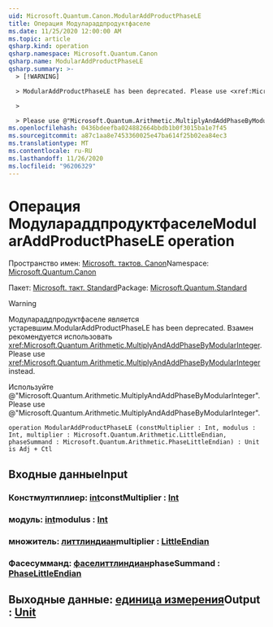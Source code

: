 ```yaml
---
uid: Microsoft.Quantum.Canon.ModularAddProductPhaseLE
title: Операция Модулараддпродуктфаселе
ms.date: 11/25/2020 12:00:00 AM
ms.topic: article
qsharp.kind: operation
qsharp.namespace: Microsoft.Quantum.Canon
qsharp.name: ModularAddProductPhaseLE
qsharp.summary: >-
  > [!WARNING]

  > ModularAddProductPhaseLE has been deprecated. Please use <xref:Microsoft.Quantum.Arithmetic.MultiplyAndAddPhaseByModularInteger> instead.

  >

  > Please use @"Microsoft.Quantum.Arithmetic.MultiplyAndAddPhaseByModularInteger".
ms.openlocfilehash: 0436bdeefba024882664bbdb1b0f3015ba1e7f45
ms.sourcegitcommit: a87c1aa8e7453360025e47ba614f25b02ea84ec3
ms.translationtype: MT
ms.contentlocale: ru-RU
ms.lasthandoff: 11/26/2020
ms.locfileid: "96206329"
---
```

# <a name="modularaddproductphasele-operation"></a><span data-ttu-id="ce94b-102">Операция Модулараддпродуктфаселе</span><span class="sxs-lookup"><span data-stu-id="ce94b-102">ModularAddProductPhaseLE operation</span></span>

<span data-ttu-id="ce94b-103">Пространство имен: [Microsoft. тактов. Canon](xref:Microsoft.Quantum.Canon)</span><span class="sxs-lookup"><span data-stu-id="ce94b-103">Namespace: [Microsoft.Quantum.Canon](xref:Microsoft.Quantum.Canon)</span></span>

<span data-ttu-id="ce94b-104">Пакет: [Microsoft. такт. Standard](https://nuget.org/packages/Microsoft.Quantum.Standard)</span><span class="sxs-lookup"><span data-stu-id="ce94b-104">Package: [Microsoft.Quantum.Standard](https://nuget.org/packages/Microsoft.Quantum.Standard)</span></span>


> [!WARNING]
> <span data-ttu-id="ce94b-105">Модулараддпродуктфаселе является устаревшим.</span><span class="sxs-lookup"><span data-stu-id="ce94b-105">ModularAddProductPhaseLE has been deprecated.</span></span> <span data-ttu-id="ce94b-106">Взамен рекомендуется использовать <xref:Microsoft.Quantum.Arithmetic.MultiplyAndAddPhaseByModularInteger>.</span><span class="sxs-lookup"><span data-stu-id="ce94b-106">Please use <xref:Microsoft.Quantum.Arithmetic.MultiplyAndAddPhaseByModularInteger> instead.</span></span>
>
> <span data-ttu-id="ce94b-107">Используйте @"Microsoft.Quantum.Arithmetic.MultiplyAndAddPhaseByModularInteger".</span><span class="sxs-lookup"><span data-stu-id="ce94b-107">Please use @"Microsoft.Quantum.Arithmetic.MultiplyAndAddPhaseByModularInteger".</span></span>



```qsharp
operation ModularAddProductPhaseLE (constMultiplier : Int, modulus : Int, multiplier : Microsoft.Quantum.Arithmetic.LittleEndian, phaseSummand : Microsoft.Quantum.Arithmetic.PhaseLittleEndian) : Unit is Adj + Ctl
```


## <a name="input"></a><span data-ttu-id="ce94b-108">Входные данные</span><span class="sxs-lookup"><span data-stu-id="ce94b-108">Input</span></span>

### <a name="constmultiplier--int"></a><span data-ttu-id="ce94b-109">Констмултиплиер: [int](xref:microsoft.quantum.lang-ref.int)</span><span class="sxs-lookup"><span data-stu-id="ce94b-109">constMultiplier : [Int](xref:microsoft.quantum.lang-ref.int)</span></span>




### <a name="modulus--int"></a><span data-ttu-id="ce94b-110">модуль: [int](xref:microsoft.quantum.lang-ref.int)</span><span class="sxs-lookup"><span data-stu-id="ce94b-110">modulus : [Int](xref:microsoft.quantum.lang-ref.int)</span></span>




### <a name="multiplier--littleendian"></a><span data-ttu-id="ce94b-111">множитель: [литтлиндиан](xref:Microsoft.Quantum.Arithmetic.LittleEndian)</span><span class="sxs-lookup"><span data-stu-id="ce94b-111">multiplier : [LittleEndian](xref:Microsoft.Quantum.Arithmetic.LittleEndian)</span></span>




### <a name="phasesummand--phaselittleendian"></a><span data-ttu-id="ce94b-112">Фасесумманд: [фаселиттлиндиан](xref:Microsoft.Quantum.Arithmetic.PhaseLittleEndian)</span><span class="sxs-lookup"><span data-stu-id="ce94b-112">phaseSummand : [PhaseLittleEndian](xref:Microsoft.Quantum.Arithmetic.PhaseLittleEndian)</span></span>





## <a name="output--unit"></a><span data-ttu-id="ce94b-113">Выходные данные: [единица измерения](xref:microsoft.quantum.lang-ref.unit)</span><span class="sxs-lookup"><span data-stu-id="ce94b-113">Output : [Unit](xref:microsoft.quantum.lang-ref.unit)</span></span>


